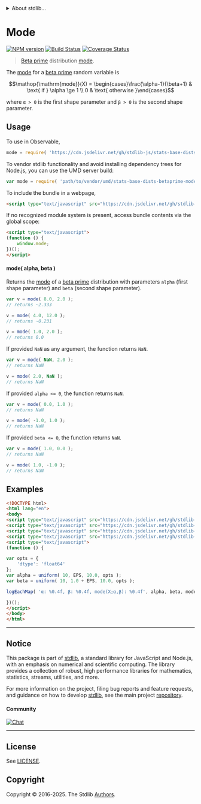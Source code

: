 <!--

@license Apache-2.0

Copyright (c) 2018 The Stdlib Authors.

Licensed under the Apache License, Version 2.0 (the "License");
you may not use this file except in compliance with the License.
You may obtain a copy of the License at

   http://www.apache.org/licenses/LICENSE-2.0

Unless required by applicable law or agreed to in writing, software
distributed under the License is distributed on an "AS IS" BASIS,
WITHOUT WARRANTIES OR CONDITIONS OF ANY KIND, either express or implied.
See the License for the specific language governing permissions and
limitations under the License.

-->


<details>
  <summary>
    About stdlib...
  </summary>
  <p>We believe in a future in which the web is a preferred environment for numerical computation. To help realize this future, we've built stdlib. stdlib is a standard library, with an emphasis on numerical and scientific computation, written in JavaScript (and C) for execution in browsers and in Node.js.</p>
  <p>The library is fully decomposable, being architected in such a way that you can swap out and mix and match APIs and functionality to cater to your exact preferences and use cases.</p>
  <p>When you use stdlib, you can be absolutely certain that you are using the most thorough, rigorous, well-written, studied, documented, tested, measured, and high-quality code out there.</p>
  <p>To join us in bringing numerical computing to the web, get started by checking us out on <a href="https://github.com/stdlib-js/stdlib">GitHub</a>, and please consider <a href="https://opencollective.com/stdlib">financially supporting stdlib</a>. We greatly appreciate your continued support!</p>
</details>

# Mode

[![NPM version][npm-image]][npm-url] [![Build Status][test-image]][test-url] [![Coverage Status][coverage-image]][coverage-url] <!-- [![dependencies][dependencies-image]][dependencies-url] -->

> [Beta prime][betaprime-distribution] distribution [mode][mode].

<!-- Section to include introductory text. Make sure to keep an empty line after the intro `section` element and another before the `/section` close. -->

<section class="intro">

The [mode][mode] for a [beta prime][betaprime-distribution] random variable is

<!-- <equation class="equation" label="eq:betaprime_expectation" align="center" raw="\operatorname{mode}(X) = \begin{cases}\frac{\alpha-1}{\beta+1} & \text{ if } \alpha \ge 1 \\ 0 & \text{ otherwise }\end{cases}" alt="Expected value for a beta prime distribution."> -->

```math
\mathop{\mathrm{mode}}(X) = \begin{cases}\frac{\alpha-1}{\beta+1} & \text{ if } \alpha \ge 1 \\ 0 & \text{ otherwise }\end{cases}
```

<!-- <div class="equation" align="center" data-raw-text="\operatorname{mode}(X) = \begin{cases}\frac{\alpha-1}{\beta+1} &amp; \text{ if } \alpha \ge 1 \\ 0 &amp; \text{ otherwise }\end{cases}" data-equation="eq:betaprime_expectation">
    <img src="https://cdn.jsdelivr.net/gh/stdlib-js/stdlib@51534079fef45e990850102147e8945fb023d1d0/lib/node_modules/@stdlib/stats/base/dists/betaprime/mode/docs/img/equation_betaprime_expectation.svg" alt="Expected value for a beta prime distribution.">
    <br>
</div> -->

<!-- </equation> -->

where `α > 0` is the first shape parameter and `β > 0` is the second shape parameter.

</section>

<!-- /.intro -->

<!-- Package usage documentation. -->



<section class="usage">

## Usage

To use in Observable,

```javascript
mode = require( 'https://cdn.jsdelivr.net/gh/stdlib-js/stats-base-dists-betaprime-mode@umd/browser.js' )
```

To vendor stdlib functionality and avoid installing dependency trees for Node.js, you can use the UMD server build:

```javascript
var mode = require( 'path/to/vendor/umd/stats-base-dists-betaprime-mode/index.js' )
```

To include the bundle in a webpage,

```html
<script type="text/javascript" src="https://cdn.jsdelivr.net/gh/stdlib-js/stats-base-dists-betaprime-mode@umd/browser.js"></script>
```

If no recognized module system is present, access bundle contents via the global scope:

```html
<script type="text/javascript">
(function () {
    window.mode;
})();
</script>
```

#### mode( alpha, beta )

Returns the [mode][mode] of a [beta prime][betaprime-distribution] distribution with parameters `alpha` (first shape parameter) and `beta` (second shape parameter).

```javascript
var v = mode( 8.0, 2.0 );
// returns ~2.333

v = mode( 4.0, 12.0 );
// returns ~0.231

v = mode( 1.0, 2.0 );
// returns 0.0
```

If provided `NaN` as any argument, the function returns `NaN`.

```javascript
var v = mode( NaN, 2.0 );
// returns NaN

v = mode( 2.0, NaN );
// returns NaN
```

If provided `alpha <= 0`, the function returns `NaN`.

```javascript
var v = mode( 0.0, 1.0 );
// returns NaN

v = mode( -1.0, 1.0 );
// returns NaN
```

If provided `beta <= 0`, the function returns `NaN`.

```javascript
var v = mode( 1.0, 0.0 );
// returns NaN

v = mode( 1.0, -1.0 );
// returns NaN
```

</section>

<!-- /.usage -->

<!-- Package usage notes. Make sure to keep an empty line after the `section` element and another before the `/section` close. -->

<section class="notes">

</section>

<!-- /.notes -->

<!-- Package usage examples. -->

<section class="examples">

## Examples

<!-- eslint no-undef: "error" -->

```html
<!DOCTYPE html>
<html lang="en">
<body>
<script type="text/javascript" src="https://cdn.jsdelivr.net/gh/stdlib-js/random-array-uniform@umd/browser.js"></script>
<script type="text/javascript" src="https://cdn.jsdelivr.net/gh/stdlib-js/console-log-each-map@umd/browser.js"></script>
<script type="text/javascript" src="https://cdn.jsdelivr.net/gh/stdlib-js/constants-float64-eps@umd/browser.js"></script>
<script type="text/javascript" src="https://cdn.jsdelivr.net/gh/stdlib-js/stats-base-dists-betaprime-mode@umd/browser.js"></script>
<script type="text/javascript">
(function () {

var opts = {
    'dtype': 'float64'
};
var alpha = uniform( 10, EPS, 10.0, opts );
var beta = uniform( 10, 1.0 + EPS, 10.0, opts );

logEachMap( 'α: %0.4f, β: %0.4f, mode(X;α,β): %0.4f', alpha, beta, mode );

})();
</script>
</body>
</html>
```

</section>

<!-- /.examples -->

<!-- C interface documentation. -->



<!-- Section to include cited references. If references are included, add a horizontal rule *before* the section. Make sure to keep an empty line after the `section` element and another before the `/section` close. -->

<section class="references">

</section>

<!-- /.references -->

<!-- Section for related `stdlib` packages. Do not manually edit this section, as it is automatically populated. -->

<section class="related">

</section>

<!-- /.related -->

<!-- Section for all links. Make sure to keep an empty line after the `section` element and another before the `/section` close. -->


<section class="main-repo" >

* * *

## Notice

This package is part of [stdlib][stdlib], a standard library for JavaScript and Node.js, with an emphasis on numerical and scientific computing. The library provides a collection of robust, high performance libraries for mathematics, statistics, streams, utilities, and more.

For more information on the project, filing bug reports and feature requests, and guidance on how to develop [stdlib][stdlib], see the main project [repository][stdlib].

#### Community

[![Chat][chat-image]][chat-url]

---

## License

See [LICENSE][stdlib-license].


## Copyright

Copyright &copy; 2016-2025. The Stdlib [Authors][stdlib-authors].

</section>

<!-- /.stdlib -->

<!-- Section for all links. Make sure to keep an empty line after the `section` element and another before the `/section` close. -->

<section class="links">

[npm-image]: http://img.shields.io/npm/v/@stdlib/stats-base-dists-betaprime-mode.svg
[npm-url]: https://npmjs.org/package/@stdlib/stats-base-dists-betaprime-mode

[test-image]: https://github.com/stdlib-js/stats-base-dists-betaprime-mode/actions/workflows/test.yml/badge.svg?branch=main
[test-url]: https://github.com/stdlib-js/stats-base-dists-betaprime-mode/actions/workflows/test.yml?query=branch:main

[coverage-image]: https://img.shields.io/codecov/c/github/stdlib-js/stats-base-dists-betaprime-mode/main.svg
[coverage-url]: https://codecov.io/github/stdlib-js/stats-base-dists-betaprime-mode?branch=main

<!--

[dependencies-image]: https://img.shields.io/david/stdlib-js/stats-base-dists-betaprime-mode.svg
[dependencies-url]: https://david-dm.org/stdlib-js/stats-base-dists-betaprime-mode/main

-->

[chat-image]: https://img.shields.io/gitter/room/stdlib-js/stdlib.svg
[chat-url]: https://app.gitter.im/#/room/#stdlib-js_stdlib:gitter.im

[stdlib]: https://github.com/stdlib-js/stdlib

[stdlib-authors]: https://github.com/stdlib-js/stdlib/graphs/contributors

[umd]: https://github.com/umdjs/umd
[es-module]: https://developer.mozilla.org/en-US/docs/Web/JavaScript/Guide/Modules

[deno-url]: https://github.com/stdlib-js/stats-base-dists-betaprime-mode/tree/deno
[deno-readme]: https://github.com/stdlib-js/stats-base-dists-betaprime-mode/blob/deno/README.md
[umd-url]: https://github.com/stdlib-js/stats-base-dists-betaprime-mode/tree/umd
[umd-readme]: https://github.com/stdlib-js/stats-base-dists-betaprime-mode/blob/umd/README.md
[esm-url]: https://github.com/stdlib-js/stats-base-dists-betaprime-mode/tree/esm
[esm-readme]: https://github.com/stdlib-js/stats-base-dists-betaprime-mode/blob/esm/README.md
[branches-url]: https://github.com/stdlib-js/stats-base-dists-betaprime-mode/blob/main/branches.md

[stdlib-license]: https://raw.githubusercontent.com/stdlib-js/stats-base-dists-betaprime-mode/main/LICENSE

[betaprime-distribution]: https://en.wikipedia.org/wiki/Beta_prime_distribution

[mode]: https://en.wikipedia.org/wiki/Mode_%28statistics%29

</section>

<!-- /.links -->
